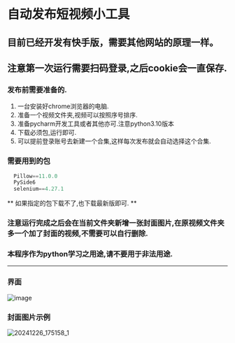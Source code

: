 # 自动发布短视频小工具

## 目前已经开发有快手版，需要其他网站的原理一样。
## 注意第一次运行需要扫码登录,之后cookie会一直保存.

### 发布前需要准备的.

  1. 一台安装好chrome浏览器的电脑.
  2. 准备一个视频文件夹,视频可以按照序号排序.
  3. 准备pycharm开发工具或者其他亦可.注意python3.10版本
  4. 下载必须包,运行即可.
  5. 可以提前登录账号去新建一个合集,这样每次发布就会自动选择这个合集.

### 需要用到的包
``` python
  Pillow==11.0.0
  PySide6
  selenium==4.27.1
```  
  ** 如果指定的包下载不了,也下载最新版即可. **

### 注意运行完成之后会在当前文件夹新增一张封面图片,在原视频文件夹多一个加了封面的视频,不需要可以自行删除.
### 本程序作为python学习之用途,请不要用于非法用途. 

---

  ### 界面
![image](https://github.com/user-attachments/assets/e2da1f7c-6048-44f8-9917-61714809cf65)

 ### 封面图片示例
![20241226_175158_1](https://github.com/user-attachments/assets/ac8b3cce-19f3-4e23-8a0e-3306446450c1)
